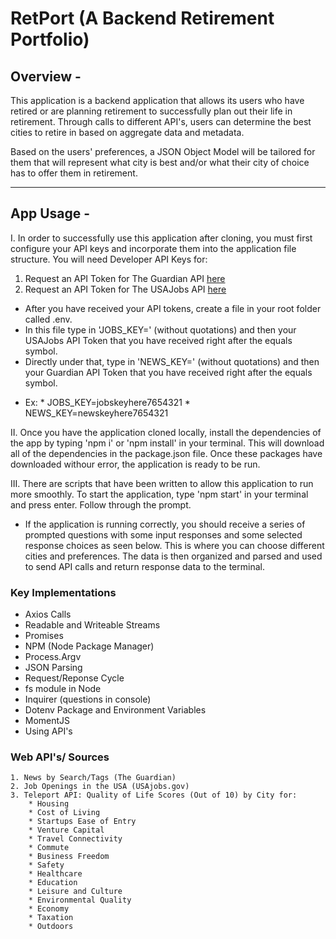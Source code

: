 # RetPort (A Backend Retirement Portfolio) 

## Overview -
This application is a backend application that allows its users who have retired or are planning retirement to successfully plan out their life in retirement. Through calls to different API's, users can determine the best cities to retire in based on aggregate data and metadata.

Based on the users' preferences, a JSON Object Model will be tailored for them that will represent what city is best and/or what their city of choice has to offer them in retirement. 

----------------------------------------------------------------------------------
## App Usage -
I. In order to successfully use this application after cloning, you must first configure your API keys and incorporate them into the application file structure. You will need Developer API Keys for: 

1. Request an API Token for The Guardian API [here](https://open-platform.theguardian.com/access/) 
2. Request an API Token for The USAJobs API [here](https://developer.usajobs.gov/APIRequest/Index)

* After you have received your API tokens, create a file in your root folder called .env. 
* In this file type in 'JOBS_KEY=' (without quotations) and then your USAJobs API Token that you have received right after the equals symbol. 
* Directly under that, type in 'NEWS_KEY=' (without quotations) and then your Guardian API Token that you have received right after the equals symbol.
- Ex: 
	  * JOBS_KEY=jobskeyhere7654321
	  * NEWS_KEY=newskeyhere7654321

II. Once you have the application cloned locally, install the dependencies of the app by typing 'npm i' or 'npm install' in your terminal. This will download all of the dependencies in the package.json file. Once these packages have downloaded withour error, the application is ready to be run. 

III. There are scripts that have been written to allow this application to run more smoothly. To start the application, type 'npm start' in your terminal and press enter. Follow through the prompt. 

* If the application is running correctly, you should receive a series of prompted questions with some input responses and some selected response choices as seen below. This is where you can choose different cities and preferences. The data is then organized and parsed and used to send API calls and return response data to the terminal. 


### Key Implementations
  * Axios Calls
  * Readable and Writeable Streams
  * Promises
  * NPM (Node Package Manager)
  * Process.Argv 
  * JSON Parsing
  * Request/Reponse Cycle
  * fs module in Node
  * Inquirer (questions in console)
  * Dotenv Package and Environment Variables
  * MomentJS
  * Using API's

 ### Web API's/ Sources
	1. News by Search/Tags (The Guardian)
	2. Job Openings in the USA (USAjobs.gov)
	3. Teleport API: Quality of Life Scores (Out of 10) by City for: 
		* Housing 
		* Cost of Living 
		* Startups Ease of Entry 
		* Venture Capital 
		* Travel Connectivity 
		* Commute 
		* Business Freedom 
		* Safety
		* Healthcare 
		* Education
		* Leisure and Culture
		* Environmental Quality
		* Economy
		* Taxation
		* Outdoors
